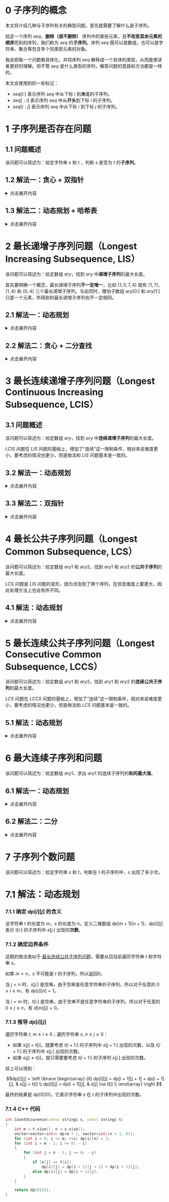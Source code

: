 # 0 子序列的概念

本文将介绍几种与子序列有关的典型问题。首先就需要了解什么是子序列。

给定一个序列 $seq$，**删除（或不删除）** 序列中的某些元素，且**不改变其余元素的顺序**而到的序列，我们称为 $seq$ 的**子序列**。序列 $seq$ 既可以是数组，也可以是字符串、集合等包含多个同类型元素的对象。

我会把每一个问题都具体化，并将序列 $seq$ 解释成一个具体的类型，从而能使读者更好的理解。但不管 $seq$ 是什么类型的序列，解答问题的思路和方法都是一样的。

本文会使用到的一些标记：

- $seq[i:]$ 表示序列 $seq$ 中从下标 $i$ 到**末**尾的子序列。
- $seq[:i]$ 表示序列 $seq$ 中从**开头**到下标 $i$ 的子序列。
- $seq[i : j]$ 表示序列 $seq$ 中从下标 $i$ 到下标 $j$ 的子序列。

# 1 子序列是否存在问题

## 1.1 问题概述

该问题可以简述为：给定字符串 $s$ 和 $t$ ，判断 $s$ 是否为 $t$ 的**子序列**。

## 1.2 解法一：贪心 + 双指针

<details>
<summary>点击展开内容</summary>

### 1.2.1 匹配过程

定义两个指针 $i$ 和 $j$，分别指向字符串 $s$ 和 $t$ 的首字符。遍历两个字符串，并对 $s[i]$ 和 $t[j]$ 进行匹配。如果匹配成功，则 $i$ 和 $j$ 同时向后移，否则只有 $j$ 向后移。如果最终 $i$ 移动到了 $s$ 的末尾，说明 $s$ 中所有字符都匹配成功了，即表明 $s$ 是 $t$ 的子序列。

有一点要注意，对于 $s[i]$，在 $t$ 中可能不止一个位置可以匹配，那究竟是匹配哪一个呢？从贪心的策略来上，我们选择匹配**先出现的那个字符**。

假如 $s[i]$ 在 $t$ 中出现了两次，一个位置在 $j_1$，另一个在 $j_2$，且 $j_1 < j_2$。那么匹配 $t[j_1]$ 是更优的选择。因为在 $t[j_2]$ 后面出现的字符，同时也在 $t[j_1]$ 的后面；而先匹配 $t[j_1]$ 的话，在 $t[j_1]$ 和 $t[j_2]$ 之间就有更多的字符可以进行匹配，增大了匹配成功的概率。

### 1.2.2 C++ 代码

```cpp
bool IsSubsequence(const string& s, const string& t)
{
    int i = 0;
    for (int j = 0; j < t.size(); ++j)
        if (s[i] == t[j]) ++i;

    return i == s.size();
}
```
</details>

## 1.3 解法二：动态规划 + 哈希表

<details>
<summary>点击展开内容</summary>

问题升级一下：假如有大量输入的 $s$，称作 $s_1$, $s_2$, ... , $s_k$，其中 $k \ge 10$ 亿，你需要依次检查它们是否为 $t$ 的子序列。在这种情况下，还采用解法一肯定会超时。不妨通过动态规划的方法，建立一个哈希表，再通过哈希表去匹配 $s$ 中的每一个字符，速度就会快很多了。

### 1.3.1 确定 $dp[i][j]$ 的含义

这种类似于对同一个主串做很多次匹配的问题，可以像 $KMP$ 算法一样，先用一些时间将主串中的信息建立成一个哈希表，就可以快速的进行匹配。在这里，我们姑且将字符串 $t$ 称作**主串**。

设主串 $t$ 的长度为 $n$。定义二维数组 $dp[n + 1][26]$, $dp[i][j]$ 表示主串 $t$ 中，从位置 $i$ 开始（包括 $i$ 在内）往后字符 $j$ **第一次出现**的位置。计算完 $dp$ 后，就能得到 $t$ 中从**每一个位置**开始往后**所有字符**第一次出现的位置。数组 $dp$ 也就是我们所说的哈希表。

由于需要记录后面的字符第一次出现的次数，所以需要采用**倒序遍历**。

### 1.3.2 确定边界条件

当 $i = n - 1$ 时，除了位置 $n - 1$，再往后就没有任何字符了，无法继续匹配。因此可以令所有的 $dp[n][j] = n(0 \le j < 26)$，这样就能正常匹配 $dp[n - 1][j]$。且当 $dp[i][j] = n$ 时，表明从 $i$ 开始往后不存在字符 $j$ 了，匹配结束。

### 1.3.3 推导 $dp[i][j]$

遍历主串 $t$, $n - 1 \ge i \ge 0$：
- 若 $t[i]$ 处的字符就是 $j$，则 $dp[i][j] = i$。
- 若 $t[i]$ 处的字符不是 $j$，则从位置 $i$ 开始往后字符 $j$ 第一次出现的位置，等同于从位置 $i + 1$ 开始往后字符 $j$ 第一次出现的位置，所以 $dp[i][j] = dp[i + 1][j]$。

综上有：

![image](https://github.com/user-attachments/assets/9eddb482-5885-42ba-9487-86e2d31522d2)

### 1.3.4 匹配过程

在循环中，定义两个指针 $i$ 和 $j$ 分别指向字符串 $t$ 和 $s$ 的首字符, $j$ 遍历字符串 $s$, $0 \le j < s.size()$。

若 $d[i][s[j] - 'a'] = n$，说明往后没有字符可以匹配了，从而 $s$ 不是 $t$ 的子串，返回 $false$；若 $d[i][s[j] - 'a'] \ne n$，说明该处的字符与 $s[j]$ 匹配，则 $i$ 要跳转到该处的**下一个位置**，与 $s$ 的下一个位置（即 $j + 1$）进行匹配。

由于除了 $n$ 之外, $dp[i][j]$ 的最大值就是 $n - 1$，所以不用担心 $i = dp[i][j]$ 会出现越界的问题。循环能正常结束就说明字符串 $s$ 中的每一个字符都匹配成功了，返回 $true$。

### 1.3.5 C++ 代码

```cpp
bool Issubsequence(const string& s, const string& t)
{
    if (s.size() > t.size()) return false;  // s 比 t 更长，就不可能是 t 的子序列

    int n = t.size();
    vector<vector<int>> dp(n + 1, vector<int>(26, 0));
    for (auto& i : dp[n]) i = n;    // 初始化边界条件

    for (int i = n - 1; i >= 0; --i)
        for (int j = 0; j < 26; ++j)
            dp[i][j] = (t[i] == j + 'a') ? i : dp[i + 1][j];

    for (int i = 0, j = 0; j < s.size(); ++j)
    {
        if (dp[i][s[j] - 'a'] == n) // 到达主串末尾
            return false;
        i = dp[i][s[j] - 'a'] + 1;  // i 跳转到下一个位置进行匹配
    }

    return true;
}
```

</details>

# 2 最长递增子序列问题（Longest Increasing Subsequence, LIS）

该问题可以简述为：给定数组 $ary$，找到 $ary$ 中**递增子序列**的最大长度。

首先要明确一个概念，最长递增子序列**不一定唯一**，比如 $\lbrace 1,0,7,4 \rbrace$ 就有 $\lbrace 1,7 \rbrace$, $\lbrace 1,4 \rbrace$ 和 $\lbrace 0, 4 \rbrace$ 三个最长递增子序列。与此同时，哪怕子数组 $ary[0:]$ 和 $ary[1:]$ 只差一个元素，所得到的最长递增子序列也不一定相同。

## 2.1 解法一：动态规划

<details>
<summary>点击展开内容</summary>

### 2.1.1 确定 $dp[i]$ 的含义

定义一维数组 $dp[ary.size()]$, $dp[i]$ 表示在子序列 $ary[0:i]$ 中，**以 $ary[i]$ 结尾**的最长递增子序列的**长度**。

### 2.1.2 确定边界条件

由于一个元素就可以构成一个递增子序列，所以所有 $dp$ 值初始时都为1。

### 2.1.3 推导 $dp[i]$

我们用 $s[i]$ 表示子序列 $ary[0 : i]$ 中以 **$ary[i]$ 结尾的**最长递增子序列。

遍历数组 $ary$, $1 \le i < ary.size()$，对于以 $ary[i]$ 结尾的最长递增子序列的长度，需要根据子序列 $ary[0:i - 1]$ 推导。

遍历子序列 $ary[0 : i - 1]$, $0 \le j < i$：
- 若 $ary[j] < ary[i]$，那么将 $ary[i]$ 放到 $s[j]$ 的末尾，就可以构成一个新的递增子序列，即 $s[i]$，所以 $dp[i] = dp[j] + 1$；
- 若 $ary[j] \ge ary[i]$, $dp[i]$ 维持不变。

也有可能, $ary[i]$ 与另一个元素可以组成更长的递增子序列。所以 $dp[i]$ 应该是两种情况下的最大值，从而有：

$$dp[i] = max(dp[i],\ dp[j] + 1)$$

最终的结果就是 $dp$ 中的最大值，保存在 $len$ 中。

### 2.1.4 C++ 代码

```cpp
int LengthOfLIS(const vector<int>& ary)
{
    vector<int> dp(ary.size(), 1);
    int len = 1;
    for (int i = 1; i < ary.size(); ++i)
    {
        for (int j = 0; j < i; ++j)
        {
            if (ary[j] < ary[i])  // 可以构成一个更长的递增子序列
            {
               dp[i] = max(dp[i], dp[j] + 1);
               len = max(len, dp[i]);
            }
        }
    }

    return len;
}
```

或者通过 C++ 的 $max \_ element()$ 函数返回 $dp$ 中的最大值。

```cpp
int LengthOfLIS(const vector<int>& ary)
{
    vector<int> dp(nums.size(), 1);
    int len;
    for (int i = 1; i < nums.size(); ++i)
        for (int j = 0; j < i; ++j)
            if (nums[j] < nums[i]) dp[i] = max(dp[i], dp[j] + 1);

    return *max_element(dp.begin(), dp.end());
}
```
</details>

## 2.2 解法二：贪心 + 二分查找

<details>
<summary>点击展开内容</summary>

### 2.2.1 贪心的应用和证明

考虑一个简单的贪心，我们往子序列中加入元素来寻找最长递增子序列。如果我们要使递增子序列**尽可能的长**，那我们就需要让序列递增得**尽可能的慢**。因此我们希望每次在递增子序列最后加上的那个数尽可能的小。

我们用 $s_i$ 表示**长度为** $i$ 的**任意递增子序列**, $s_i[i]$ 表示子序列中的**第 $i$ 个元素**（最后一个）；维护一个数组 $p$, $p[i]$ 表示**所有**长度为 $i$ 的递增子序列**末尾元素中的最小值**，易知 $s_i[i] \ge p[i] > s_i[i - 1]$。

> 所谓瘦死的骆驼比马大，因为 $s_i$ 是递增的，所以即使 $p[i]$ 是末尾元素中的最小值，它也一定大于 $s_i[i - 1]$。

首先，数组 $p$ 一定是递增的，证明如下：

1. 证明一：

假设数组 $p$ 不递增，则存在 $i > j$，使得 $p[i] < p[j]$。对于递增子序列 $s_i$，我们从末尾删除 $i - j$ 个元素，序列长度变为 $i - (i - j) = j$。设剩余的递增序列为 $s_j'$，其最后一个元素为 $x$，则有 $x < s_i[i - 1] < p[i] < p[j]$。因为 $s_j'$ 也是一个长度为 $j$ 的递增子序列，但它的末尾元素比 $p[j]$ 小，这与 $p[j]$ 的定义相矛盾。所以数组 $p$ 是递增的。

2. 证明二：

假设 $p[i]$ 是递增子序列 $s_i$ 的末尾元素，则有 $p[i] = s_i[i]$。因为 $s_i[i - 1] \ge p[i - 1]$，所以有 $p[i] = s_i[i] > s_i[i - 1] \ge p[i]$，即 $p[i] > p[i]$。因此，数组 $p$ 是递增的。

### 2.2.2 确定二分逻辑

定义 $len$ 保存当前最长递增子序列的长度，则 $p[len]$ 表示数组 $p$ 的末尾元素。遍历数组 $ary$, $1 \le i < ary.size()$：
- 如果 $ary[i]$ > $p[len]$，说明遇到了一个更长的递增序列，则把 $ary[i]$ 加入到数组 $p$，并更新 $len$；
- 如果 $ary[i] \le p[len]$，说明其有可能是比某个递增子序列末尾元素**更小的元素**。在数组 $p$ 中进行**二分查找**，找到第一个比 $ary[i]$ 小的数的 $p[k]$，并更新 $p[k + 1] = ary[i]$。

> 或者说是找到第一个**不小于** $ary[i]$ 的数，即为要被更新的数。

第二点的原因如下：

如果 $ary[i] < p[len]$，且数组 $p$ 中存在 $k$ 使得 $p[k] < ary[i] \le p[k + 1]$。那么说明以 $p[k + 1]$ 为末尾元素，长度为 $k + 1$ 的递增子序列，遇到了一个更小的末尾元素 $ary[i]$，所以需要更新 $p[k + 1]$ 为 $ary[i]$。

要注意的是，最终的数组 $p$，维护的并不一定是最长递增子序列。

### 2.2.3 C++ 代码

```cpp
int FindPos(const vector<int>& p, int len, int key)   // 返回数组 p 中第一个小于 key 的数的下标
{
    int left = 1, right = len, pos = 0;   // 找不到比 key 小的数时，返回0，表明更新数组 p 的第一个元素 p[0]
    while (left <= right)  // 二分查找
    {
        int mid = (left + right) >> 1;
        if (p[mid] < key)
        {
            pos = mid;
            left = mid + 1;
        }
        else right = mid - 1;
    }

    return pos;
}

int LengthOfLIS(const vector<int>& ary)
{
    int n = ary.size(), len = 1;
    vector<int> p(n + 1, 1);
    p[len] = ary[0];
    for (int i = 1; i < n; ++i)
    {
        if (ary[i] > p[len]) p[++len] = ary[i];
        else p[FindPos(p, len, ary[i]) + 1] = ary[i];
    }

    return len;
}
```

</details>

# 3 最长连续递增子序列问题（Longest Continuous Increasing Subsequence, LCIS）

## 3.1 问题概述

该问题可以简述为：给定数组 $ary$，找到 $ary$ 中**连续递增子序列**的最大长度。

$LCIS$ 问题在 $LIS$ 问题的基础上，增加了“连续”这一限制条件，相对来说难度更小，要考虑的情况也更少。但是做法和 $LIS$ 问题基本是一致的。

## 3.2 解法一：动态规划

<details>
<summary>点击展开内容</summary>

### 3.2.1 确定 dp[i] 的含义

定义一维数组 $dp[ary.size()]$, $dp[i]$ 表示在子序列 $ary[0:i]$ 中，**以 $ary[i]$ 结尾的**最长连续递增子序列的**长度**。

### 3.2.2 确定边界条件

由于一个元素就可以构成一个递增子序列，所以所有 $dp$ 值初始时都为1。

### 3.2.3 推导 $dp[i]$

遍历数组 $ary$, $1 \le i < ary.size()$：
- 若 $ary[i] > ary[i - 1]$，将 $ary[i]$ 放到以 $ary[i - 1]$ 结尾的最长连续递增子序列的末尾，就可以构成一个**新的最长连续递增子序列**，所以 $dp[i] = dp[i - 1] + 1$；
- 若 $ary[i] \ge ary[i - 1]$，则 $ary[i]$ 无法与**前面的元素**构成连续的递增子序列，所以 $dp[i]$ 保持初始值1。

最终的结果就是 $dp$ 中的最大值，保存在 $len$ 中。

### 3.2.4 C++ 代码

```cpp
int LengthOfLCIS(const vector<int>& ary)
{
    vector<int> dp(ary.size(), 1);
    int len = 1;
    for (int i = 1; i < ary.size(); ++i)
    {
        if (ary[i] > ary[i - 1])
        {
            dp[i] = dp[i - 1] + 1;
            len = max(len, dp[i]);
        }
    }

    return len;
}
```

</details>

## 3.3 解法二：双指针

<details>
<summary>点击展开内容</summary>

### 3.3.1 遍历过程

定义 $i$ 和 $j$，分别指向当前连续递增子序列的**起始**和**末尾**。

遍历数组 $ary$, $1 \le j < ary.size()$：
- 如果 $ary[j] > ary[j - 1]$，说明 $ary[j]$ 可以和 $ary[j - 1]$ 继续构成一个连续递增子序列，因此 $j$ 继续往后移；
- 如果 $ary[j] \le ary[j + 1]$，说明 $ary[j]$ 和 $ary[j - 1]$ 无法构成一个连续递增子序列。记录此时子序列的长度 $j - i + 1$，并更新 $len$ 的值。随后将 $i$ 移到 $j$，指向下一个连续递增子序列的起始位置。

最终的结果就是 $len$ 保存的值。

### 3.3.2 C++ 代码

```cpp
int LengthOfLCIS(const vector<int>& ary)
{
    int len = 1;
    for (int i = 0, j = 1; j < ary.size(); ++j)
    {
        if (ary[j] <= ary[j - 1]) i = j;
        len = max(len, j - i + 1);
    }

    return len;
}
```

</details>

# 4 最长公共子序列问题（Longest Common Subsequence, LCS）

该问题可以简述为：给定数组 $ary1$ 和 $ary2$，找到 $ary1$ 和 $ary2$ 的**公共子序列**的最大长度。

$LCS$ 问题是 $LIS$ 问题的变形，因为涉及到了两个序列，在信息维度上要更大，因此处理方法上也会有所不同。

## 4.1 解法：动态规划

<details>
<summary>点击展开内容</summary>

### 4.1.1 确定 $dp[i][j]$ 的含义

设 $ary1$ 的长度为 $m$, $ary2$ 的长度为 $n$ 。定义二维数组 $dp[m + 1][n + 1]$, $dp[i][j]$ 表示子序列 $ary1[:i]$ 和 $ary2[:j]$ **最长公共子序列**的长度。

以 $ary1 = \lbrace 1,3,6,3,7 \rbrace$, $ary2 = \lbrace 1,3,5,2,7 \rbrace$ 为例。当 $i = 2$, $j = 2$ 时, $dp[2][2]$ 表示的是子序列 $ary1[2 : 4] = \lbrace 3,6,3,7 \rbrace$ 和 $ary2[2:4] = \lbrace 3,5,2,7 \rbrace$ 的最长公共子序列的长度。这个最长公共子序列是 $\lbrace 3,7 \rbrace$，所以 $dp[2][2] = 2$。

### 4.1.2 确定边界条件

边界条件无需单独计算，放到循环即可。所有 $dp$ 初始值为0，表明公共子序列长度为0。

### 4.1.3 推导 $dp[i][j]$

因为采用的是顺序遍历, $i$ 和 $j$ 都是从1开始，所以在访问数组元素时要将 $i$ 和 $j$ 减去1。

外层循环遍历数组 $ary1$, $1 \le i \le m$；内层循环遍历数组 $ary2$, $1 \le j \le n$：
- 若 $ary2[j - 1] \ne ary1[i - 1]$，表明两个子序列的首元素不相等，那么它们的最长公共子序列，应该等于下面两种情况的最大值：
  - 子序列 $ary1[:i]$ 和 $ary2[:j - 1]$ 的最长公共子序列的长度 $dp[i][j - 1]$；
  - 子序列 $ary1[:i - 1]$ 和 $ary2[:j]$ 的最长公共子序列的长度 $dp[i - 1][j]$；
- 若 $ary2[j] = ary1[i]$，表明两个子序列的首元素相等，此时需要考虑是否能使得公共子序列更长，其可以由 $dp[i - 1][j - 1]$ 推导。

设 $ary1[i - 1:]$ 和 $ary2[j - 1:]$ 的最长公共子序列为 $s$，因为 $ary2[j] = ary1[i]$，所以 $s$ 和 $ary1[i]$ 就可以构成一个更长的公共子序列，由 $dp[i - 1][j - 1]$ 的定义即可知结果。

综上可以得到：

![image](https://github.com/user-attachments/assets/703334bb-3562-4bbf-a1fa-beafef66fa67)


最终的结果就是 $dp[m][n]$，它表示数组 $ary1$ 和 $ary2$ 的最长公共子序列的长度。

### 4.1.4 C++ 代码

```cpp
int LengthOfLCS(const vector<int>& ary1, const vector<int>& ary2)
{
    int m = ary1.size(), n = ary1.size();
    vector<vector<int>> dp(m + 1, vector<int>(n + 1, 0));
    for (int i = 1; i <= m; ++i)
    {
        for (int j = 1; j <= n; ++j)
        {
            if (ary2[j - 1] == ary1[i - 1]) dp[i][j] = dp[i - 1][j - 1] + 1;
            else dp[i][j] = max(dp[i - 1][j], dp[i][j - 1]);
        }
    }

    return dp[m][n];
}
```
## 4.1.5 优化：空间复杂度

以 $ary1$ 为行遍历, $ary2$ 为列遍历时，遍历的顺序是由左往右，由上往下的。由于 $dp[i][j]$ 只和上一行的 $dp[i - 1][j - 1]$ 有关，所以我们可以**只保存上一行的 $dp$ 值**。在进入内层循环前定义一维数组 $newDp$，用来保存更新后的 $dp$，在内层循环结束后将其拷贝给 $dp$。结束循环后 $dp$ 保存的就是原 $dp[m + 1][n + 1]$ 中最后一行的信息，而 $dp[n]$ 就是最终的结果。

```cpp
int LengthOfLCS(const vector<int>& ary1, const vector<int>& ary2)
{
    int m = ary1.size(), n = ary2.size();
    vector<int> dp(n + 1, 0);
    for (int i = 1; i <= m; ++i)
    {
        vector<int> newDp(n + 1, 0);
        for (int j = 1; j <= n0; ++j)
        {
            if (ary2[j - 1] == ary1[i - 1]) newDp[j] = dp[j - 1] + 1;
            else newDp[j] = max(dp[j], newDp[j - 1]);
        }
        dp = newDp;
    }

    return dp[n];
}
```

</details>

# 5 最长连续公共子序列问题（Longest Consecutive Common Subsequence, LCCS）

该问题可以简述为：给定数组 $ary1$ 和 $ary2$，找到 $ary1$ 和 $ary2$ 的**连续公共子序列**的最大长度。

$LCS$ 问题在 $LCCS$ 问题的基础上，增加了“连续”这一限制条件，相对来说难度更小，要考虑的情况也更少。但是做法和 $LCS$ 问题基本是一致的。

## 5.1 解法：动态规划

<details>
<summary>点击展开内容</summary>

### 5.1.1 确定 $dp[i][j]$ 的含义

设 $ary1$ 的长度为 m, $ary2$ 的长度为 $n$ 。定义二维数组 $dp[m + 1][n + 1]$, $dp[i][j]$ 表示子序列 $ary1[i:]$ 和 $ary2[j:]$ **最长连续公共前缀**的长度。

以 $ary1 = \lbrace 1,2,3,2,1 \rbrace$, $ary2 = \lbrace 3,2,1,4,7 \rbrace$ 为例。当 $i = 2$, $j = 0$ 时, $dp[2][0]$ 表示的是子序列 $ary1[2:4] = \lbrace 3,2,1 \rbrace$ 和 $ary2[0:4] = \lbrace 3,2,1,4,7 \rbrace$ 的最长连续公共前缀的长度。这个最长连续公共前缀是 $\lbrace 3,2,1 \rbrace$，所以 $dp[2][0] = 3$。

暴力解法下，需要从前往后遍历两个数组，此时要考虑所有子序列的情况，并判断其中是否存在相同的子序列。而这个比较过程会多次计算重复的子序列，容易导致超时。即便通过去重的方式进行剪枝，剪枝这个操作本身还是会占用一定时间，当数组比较大时，即使是剪枝也治标不治本。

如果我们从后向前遍历两个数组的所有元素，对于子序列 $ary1[i:]$ 和 $ary2[j:]$ 的公共前缀，在整个数组中来看，其实就是一个**公共子序列**。因为子序列的起始位置不同，构成的前缀也不同，从而就避免了计算重复的情况。而且通过已经计算过的连续公共前缀的长度，可以快速得到下一个子序列的连续公共前缀的长度。

### 5.1.2 确定边界条件

边界条件无需单独计算，放到循环即可。所有 $dp$ 初始值为0，表明公共前缀长度为0。

### 5.1.3 推导 $dp[i][j]$

外层循环遍历数组 $ary1$, $m - 1 \ge i \ge 0$；内层循环遍历数组 $ary2$, $n - 1 \ge j \ge 0$：
- 若 $ary2[j] \ne ary1[i]$，表明两个子序列的首元素不相等，也就不存在公共前缀，继续遍历即可；
- 若 $ary2[j] = ary1[i]$，表明两个子序列的首元素相等，此时需要考虑是否能使得公共前缀更长，可以由 $dp[i + 1][j + 1]$ 推导。

设 $ary1[i + 1:]$ 和 $ary2[j + 1:]$ 的最长连续公共前缀（最长连续公共子序列）为 $s$，因为 $ary1[j] = ary2[i]$，因此 $ary1[i] + s$ 就可以构成一个更长的连续公共前缀。又因为 $dp[i + 1][j + 1]$ 表示子序列 $ary1[i + 1:]$ 和 $ary2[j + 1:]$ **最长连续公共前缀**的长度，所以可以得到：

$$dp[i][j] = dp[i + 1][j + 1] + 1$$

最终的结果就是 $dp$ 中的最大值，保存在 $len$ 中。

### 5.1.4 C++ 代码

```cpp
int LengthOfLCCS(const vector<int>& ary1, const vector<int>& ary2)
{
    int m = ary1.size(), n = ary2.size(), len = 0;
    vector<vector<int>> dp(m + 1, vector<int>(n + 1, 0));
    for (int i = m - 1; i >= 0; --i)
    {
        for (int j = n - 1; j >= 0; --j)
        {
            if (ary2[j] == ary1[i])
            {
                dp[i][j] = dp[i + 1][j + 1] + 1;
                len = max(len, dp[i][j]);   // 出现相等前缀时再更新 len，减少比较时间
            }
        }
    }

    return len;
}
```

### 5.1.5 优化：空间复杂度

以 $ary1$ 为行遍历, $ary2$ 为列遍历时，遍历的顺序是由右往左，由下往上的。由于 $dp[i][j]$ 只和下一行的 $dp[i + 1][j + 1]$ 有关，所以我们可以只保存下一行的 $dp$ 值。在进入内层循环前定义一维数组 $newDp$，来保存更新后的 $dp$，在内层循环结束后将其拷贝给 $dp$。结束循环后 $dp$ 保存的就是原 $dp[m + 1][n + 1]$ 中最后一行的信息，而最大值保存在 $len$ 中。

```cpp
int LengthOfLCCS(const vector<int>& ary1, const vector<int>& ary2)
{
    int m = ary1.size(), n = ary2.size(), len = 0;
    vector<int> dp(n + 1, 0);
    for (int i = m - 1; i >= 0; --i)
    {
        vector<int> newDp(n + 1, 0);
        for (int j = n - 1; j >= 0; --j)
        {
            if (ary2[j] == ary1[i])
            {
                newDp[j] = dp[j + 1] + 1;
                len = max(len, newDp[j]);
            }
        }
        dp = newDp;
    }

    return len;
}
```

</details>

# 6 最大连续子序列和问题

该问题可以简述为：给定数组 $ary1$，求出 $ary1$ 的连续子序列的**和的最大值**。

## 6.1 解法一：动态规划

<details>
<summary>点击展开内容</summary>

### 6.1.1 确定 dp[i] 的含义

定义一维数组 $dp[ary.size()]$, $dp[i]$ 表示子序列 $ary[:i]$ 中，以 $ary[i]$ 为结尾的最大连续子序列和。

### 6.1.2 确定边界条件

当 $i = 0$ 时，子数组中只有一个元素，所以最大连续子序列和是 $ary[0]$，即 $dp[0] = ary[0]$。

### 6.1.3 推导 $dp[i]$

遍历数组 $ary$, $1 \le i < ary.size()$。因为要求的是最大连续子序列和，当我们将 $dp[i - 1]$ 加上 $ary[i]$ 后，如果值比 $ary[i]$ 小，说明 $ary[i]$ 应该单独成为一个连续子序列。因此 $dp[i]$ 应该取 $ary[i]$ 和 $dp[i - 1] + ary[i]$ 中的最大值。

$$dp[i] = max(dp[i - 1] + ary[i],\ ary[i])$$

最终的结果就是 $dp$ 中的最大值，保存在 $sum$ 中。

### 6.1.4 C++ 代码

```cpp
int MaxSubsequenceSum(const vector<int>& ary)
{
    vector<int> dp(ary.size(), 0);
    dp[0] = ary[0];
    int sum = ary[0];
    for (int i = 1; i < ary.size(); ++i)
    {
        dp[i] = max(dp[i - 1] + ary[i], ary[i]);
        sum = max(sum, dp[i]);
    }

    return sum;
}
```

### 6.1.5 优化：空间复杂度

由于 $dp[i]$ 只和 $dp[i - 1]$ 有关，因此可以只保存前一天的 $dp$ 值，用一个整型变量即可。

```cpp
int MaxSubsequenceSum(const vector<int>& ary)
{
    int sum = ary[0], maxSum = ary[0];
    for (int i = 1; i < ary.size(); ++i)
    {
        sum = max(sum + ary[i], ary[i]);
        maxSum = max(maxSum, sum);
    }

    return maxSum;
}
```

</details>

## 6.2 解法二：二分

<details>
<summary>点击展开内容</summary>

### 6.2.1 定义操作

不得不说，这真是一个相当巧妙的方法，在这里我参考的是力扣的[官方题解](https://leetcode.cn/problems/maximum-subarray/solutions/228009/zui-da-zi-xu-he-by-leetcode-solution/)，并以我自己的理解描述一遍。

我们定义一个操作 $Get(a,\ l,\ r)$，该操作表示查询序列 $ary[l:r]$ 的最大连续子序列和。那么最终我们要求的答案就是 $Get(ary,\ 0,\ ary.size() - 1)$。

### 6.2.2 二分区间

接下来说明如何通过**二分**来求得结果。

对于区间 $[l,\ r]$，定义 $m = (l + r) / 2$。对区间 $[l,\ m]$ 和 $[m + 1,\ r]$ 分治求解。当递归逐层深入直到区间长度为 1 的时，递归**开始返回**。这个时候需要考虑，如何将区间 $[l,\ m]$ 和 $[m + 1,\ r]$ 的信息合并到区间 $[l,\ r]$ 中。最关键的两个问题是：

- 维护区间的哪些信息？
- 如何合并这些信息？

对于一个区间 $[l,\ r]$，我们主要维护四个量：

- $lSum$ 表示 $[l,\ r]$ 内以 $l$ 为**左端点**的最大连续子序列和；
- $rSum$ 表示 $[l,\ r]$ 内以 $r$ 为**右端点**的最大连续子序列和；
- $mSum$ 表示 $[l,\ r]$ 内的最大连续子序列和。
- $iSum$ 表示 $[l,\ r]$ 内的总和。

我们称 $[l,\ m]$ 为 $[l,\ r]$ 的**左子区间**, $[m + 1,\ r]$ 为 $[l,\ r]$ 的**右子区间**。

### 6.2.3 合并区间

那么如何通过左右子区间的信息合并得到 $[l,\ r]$ 的信息呢？

显然，对于长度为1的区间 $[i,\ i]$，四个量的值都和 $ary[i]$ 相等。

对于长度大于1的区间 $[l,\ r]$：
- $iSum$：区间 $[l,\ r]$ 的 $iSum$ 就等于**左子区间**的 $iSum$ 加上**右子区间**的 $iSum$。
- $lSum$：$lSum$ 存在两种可能，它要么等于**左子区间**的 $lSum$，要么等于**左子区间**的 $iSum$ 加上**右子区间**的 $lSum$，二者取大。
- $rSum$：同理，$rSum$ 存在两种可能，它要么等于**右子区间**的 $rSum$，要么等于**右子区间**的 $iSum$ 加上**左子区间**的 $rSum$，二者取大。
- 计算好上面三个量之后，就很好计算 $[l,\ r]$ 的 $mSum$ 了。
  - 如果 $mSum$ 对应的区间跨越 $m$，则 $mSum$ 是**左子区间**的 $rSum$ 和 **右子区间**的 $lSum$ 之和；
  - 如果 $mSum$ 对应的区间不跨越 $m$，则 $mSum$ 是**左子区间**的 $mSum$ 和 **右子区间**的 $mSum$ 中的一个。
  - $mSum$ 是这三者取大。

```cpp
struct Status
{
    int lSum, rSum, mSum, iSum;
};

Status Merge(Status l, Status r)
{
    int iSum = l.iSum + r.iSum;
    int lSum = max(l.lSum, l.iSum + r.lSum);
    int rSum = max(r.rSum, r.iSum + l.rSum);
    int mSum = max(max(l.mSum, r.mSum), l.rSum + r.lSum);

    // 返回一个复合字面量
    return (Status){ lSum, rSum, mSum, iSum };
};

Status Get(vector<int> &a, int l, int r)
{
    if (l == r) return (Status){ a[l], a[l], a[l], a[l] }; // 区间长度为1
    int m = (l + r) >> 1;
    Status lSub = Get(a, l, m);
    Status rSub = Get(a, m + 1, r);

    return Merge(lSub, rSub);
}

int MaxSubsequenceSum(const vector<int>& ary)
{
    return Get(ary, 0, ary.size() - 1).mSum;
}
```
</details>

# 7 子序列个数问题

该问题可以简述为：给定字符串 $s$ 和 $t$，判断在 $t$ 的子序列中，$s$ 出现了多少次。

# 7.1 解法：动态规划

### 7.1.1 确定 $dp[i][j]$ 的含义

设字符串 $t$ 的长度为 $m$，$s$ 的长度为 $n$。定义二维数组 $dp[m + 1][n + 1]$，$dp[i][j]$ 表示 $t[i:]$ 的子序列中 $s[j:]$ 出现的**次数**。

### 7.1.2 确定边界条件

这题的做法类似于 [最长连续公共子序列问题](https://github.com/SakuraMayAi/Tricks-of-Programming/blob/main/Algorithms%20And%20Data%20Structure/%E5%AD%90%E5%BA%8F%E5%88%97%E6%9C%89%E5%85%B3%E9%97%AE%E9%A2%98.md#5-%E6%9C%80%E9%95%BF%E8%BF%9E%E7%BB%AD%E5%85%AC%E5%85%B1%E5%AD%90%E5%BA%8F%E5%88%97%E9%97%AE%E9%A2%98longest-consecutive-common-subsequence-lccs)，需要从后往前遍历字符串 $t$ 和字符串 $s$。

如果 $m < n$，$s$ 不可能是 $t$ 的子序列，所以返回0。

当 $j = n$ 时，$s[j:]$ 是空串。由于空串是任意字符串的子序列，所以对于任意的 $0 \le i \le m$，有 $dp[i][n] = 1$。

当 $i = m$ 时，$t[i:]$ 是空串。由于空串不是任意字符串的子序列，所以对于任意的 $0 \le j \le n$，有 $d[m][j] = 0$。

### 7.1.3 推导 $dp[i][j]$

遍历字符串 $t$, $m \ge i \ge 0$；遍历字符串 $s$, $n \ge j \ge 0$：
- 如果 $s[j]$ = $t[i]$，就要考虑 $t[i + 1:]$ 的子序列中 $s[j + 1:]$ 出现的次数，以及 $t[i + 1:]$ 的子序列中 $s[j:]$ 出现的次数。
- 如果 $s[j] \ne t[i]$，就只需要要考虑 $t[i + 1:]$ 的子序列 $s[j:]$ 出现的次数。

综上可以得到：

$$dp[i][j] = \left \lbrace \begin{array} {ll}
dp[i][j] = dp[i + 1][j + 1] + dp[i + 1][j], & s[j] = t[i] \\
dp[i][j] = dp[i + 1][j], & s[j] \ne t[i] \\
\end{array} \right.$$

最终的结果是 $dp[0][0]$，它表示字符串 $s$ 在 $t$ 的子序列中出现的次数。

### 7.1.4 C++ 代码

```cpp
int CountOccurence(const string& s, const string& t)
{
    int m = t.size(), n = s.size();
    vector<vector<int>> dp(m + 1, vector<int>(n + 1, 0));
    for (int i = 0; i <= m; ++i) dp[i][n] = 1;
    for (int i = m - 1; i >= 0; --i)
    {
        for (int j = n - 1; j >= 0; --j)
        {
            if (s[j] == t[i])
                dp[i][j] = dp[i + 1][j + 1] + dp[i + 1][j];
            else dp[i][j] = dp[i + 1][j];
        }
    }

    return dp[0][0];
}
```
